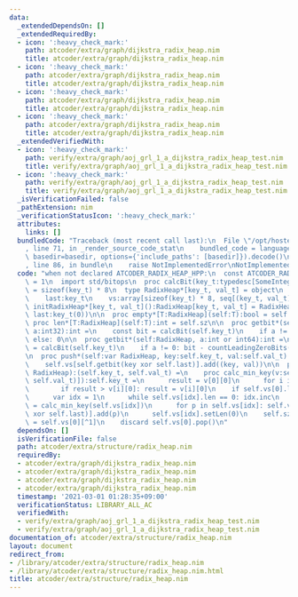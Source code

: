 ```yaml
---
data:
  _extendedDependsOn: []
  _extendedRequiredBy:
  - icon: ':heavy_check_mark:'
    path: atcoder/extra/graph/dijkstra_radix_heap.nim
    title: atcoder/extra/graph/dijkstra_radix_heap.nim
  - icon: ':heavy_check_mark:'
    path: atcoder/extra/graph/dijkstra_radix_heap.nim
    title: atcoder/extra/graph/dijkstra_radix_heap.nim
  - icon: ':heavy_check_mark:'
    path: atcoder/extra/graph/dijkstra_radix_heap.nim
    title: atcoder/extra/graph/dijkstra_radix_heap.nim
  - icon: ':heavy_check_mark:'
    path: atcoder/extra/graph/dijkstra_radix_heap.nim
    title: atcoder/extra/graph/dijkstra_radix_heap.nim
  _extendedVerifiedWith:
  - icon: ':heavy_check_mark:'
    path: verify/extra/graph/aoj_grl_1_a_dijkstra_radix_heap_test.nim
    title: verify/extra/graph/aoj_grl_1_a_dijkstra_radix_heap_test.nim
  - icon: ':heavy_check_mark:'
    path: verify/extra/graph/aoj_grl_1_a_dijkstra_radix_heap_test.nim
    title: verify/extra/graph/aoj_grl_1_a_dijkstra_radix_heap_test.nim
  _isVerificationFailed: false
  _pathExtension: nim
  _verificationStatusIcon: ':heavy_check_mark:'
  attributes:
    links: []
  bundledCode: "Traceback (most recent call last):\n  File \"/opt/hostedtoolcache/Python/3.10.7/x64/lib/python3.10/site-packages/onlinejudge_verify/documentation/build.py\"\
    , line 71, in _render_source_code_stat\n    bundled_code = language.bundle(stat.path,\
    \ basedir=basedir, options={'include_paths': [basedir]}).decode()\n  File \"/opt/hostedtoolcache/Python/3.10.7/x64/lib/python3.10/site-packages/onlinejudge_verify/languages/nim.py\"\
    , line 86, in bundle\n    raise NotImplementedError\nNotImplementedError\n"
  code: "when not declared ATCODER_RADIX_HEAP_HPP:\n  const ATCODER_RADIX_HEAP_HPP*\
    \ = 1\n  import std/bitops\n  proc calcBit(key_t:typedesc[SomeInteger]):int {.compileTime.}\
    \ = sizeof(key_t) * 8\n  type RadixHeap*[key_t, val_t] = object\n    sz:uint\n\
    \    last:key_t\n    vs:array[sizeof(key_t) * 8, seq[(key_t, val_t)]]\n\n  proc\
    \ initRadixHeap*[key_t, val_t]():RadixHeap[key_t, val_t] = RadixHeap[key_t, val_t](sz:0,\
    \ last:key_t(0))\n\n  proc empty*[T:RadixHeap](self:T):bool = self.sz == 0\n \
    \ proc len*[T:RadixHeap](self:T):int = self.sz\n\n  proc getbit*(self:RadixHeap,\
    \ a:int32):int =\n    const bit = calcBit(self.key_t)\n    if a != 0: bit - countLeadingZeroBits(a)\
    \ else: 0\n\n  proc getbit*(self:RadixHeap, a:int or int64):int =\n    const bit\
    \ = calcBit(self.key_t)\n    if a != 0: bit - countLeadingZeroBits(a) else: 0\n\
    \n  proc push*(self:var RadixHeap, key:self.key_t, val:self.val_t) =\n    self.sz.inc\n\
    \    self.vs[self.getbit(key xor self.last)].add((key, val))\n\n  proc pop*(self:var\
    \ RadixHeap):(self.key_t, self.val_t) =\n    proc calc_min_key(v:seq[(self.key_t,\
    \ self.val_t)]):self.key_t =\n      result = v[0][0]\n      for i in 1..<v.len:\n\
    \        if result > v[i][0]: result = v[i][0]\n    if self.vs[0].len == 0:\n\
    \      var idx = 1\n      while self.vs[idx].len == 0: idx.inc\n      self.last\
    \ = calc_min_key(self.vs[idx])\n      for p in self.vs[idx]: self.vs[self.getbit(p[0]\
    \ xor self.last)].add(p)\n      self.vs[idx].setLen(0)\n    self.sz.dec\n    result\
    \ = self.vs[0][^1]\n    discard self.vs[0].pop()\n"
  dependsOn: []
  isVerificationFile: false
  path: atcoder/extra/structure/radix_heap.nim
  requiredBy:
  - atcoder/extra/graph/dijkstra_radix_heap.nim
  - atcoder/extra/graph/dijkstra_radix_heap.nim
  - atcoder/extra/graph/dijkstra_radix_heap.nim
  - atcoder/extra/graph/dijkstra_radix_heap.nim
  timestamp: '2021-03-01 01:28:35+09:00'
  verificationStatus: LIBRARY_ALL_AC
  verifiedWith:
  - verify/extra/graph/aoj_grl_1_a_dijkstra_radix_heap_test.nim
  - verify/extra/graph/aoj_grl_1_a_dijkstra_radix_heap_test.nim
documentation_of: atcoder/extra/structure/radix_heap.nim
layout: document
redirect_from:
- /library/atcoder/extra/structure/radix_heap.nim
- /library/atcoder/extra/structure/radix_heap.nim.html
title: atcoder/extra/structure/radix_heap.nim
---
```

